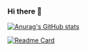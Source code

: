 ### Hi there 👋

[![Anurag's GitHub stats](https://github-readme-stats.vercel.app/api?username=SiroSong&show_icons=true&theme=material-palenight)](https://github.com/anuraghazra/github-readme-stats)

[![Readme Card](https://github-readme-stats.vercel.app/api/pin/?username=SiroSong&repo=react-jwchat&theme=material-palenight)](https://github.com/anuraghazra/github-readme-stats)

